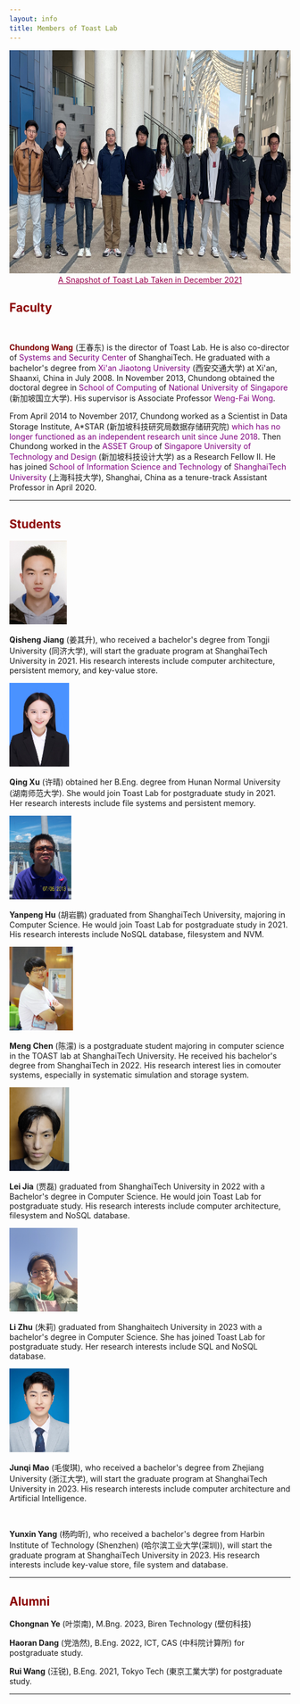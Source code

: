 ```yaml
---
layout: info
title: Members of Toast Lab
---
```


<div class="news-row-left"><img src="./photos/2021-December.jpg" height="400" alt="Taken in December 2021" /></div>
<center style="font-size:14px;color:#99004C;text-decoration:underline">A Snapshot of Toast Lab Taken in December 2021</center> 

<h2><a name="/people/faculty"><font color="darkred">Faculty</font></a></h2>
<div class="news-row-left"><img src="./photos/wangcd.jpg" height="150" alt="" /></div>
<div class="news-row-right2" id="PI">
<p><a href="https://chundong.wang/" style="text-decoration: none;" target="_blank"><font color="Maroon"><strong>Chundong Wang</strong></font></a> (&#29579;&#26149;&#19996;) is the director of Toast Lab. He is also co-director of <a href="https://ssc.sist.shanghaitech.edu.cn" style="text-decoration: none;" target="_blank"><font color="purple">Systems and Security Center</font></a> of ShanghaiTech. He graduated with a bachelor's degree from <a href="http://www.xjtu.edu.cn/" style="text-decoration: none;" target="_blank"><font color="purple">Xi'an Jiaotong University</font></a> (&#35199;&#23433;&#20132;&#36890;&#22823;&#23398;) at Xi'an, Shaanxi, China in July 2008. In November 2013, Chundong obtained the doctoral degree in <a href="https://www.comp.nus.edu.sg/" style="text-decoration: none;" target="_blank"><font color="purple">School of Computing</font></a> of <a href="https://www.nus.edu.sg/" style="text-decoration: none;" target="_blank"><font color="purple">National University of Singapore</font></a> (&#26032;&#21152;&#22369;&#22269;&#31435;&#22823;&#23398;). His supervisor is Associate Professor <a href="https://www.comp.nus.edu.sg/~wongwf/" style="text-decoration: none;" target="_blank"><font color="purple">Weng-Fai Wong</font></a>.</p>

<p>From April 2014 to November 2017, Chundong worked as a Scientist in Data Storage Institute, A&#42;STAR (&#26032;&#21152;&#22369;&#31185;&#25216;&#30740;&#31350;&#23616;&#25968;&#25454;&#23384;&#20648;&#30740;&#31350;&#38498;) <a href="https://web.archive.org/web/20180612135951/https://www.a-star.edu.sg/News-and-Events/News/Press-Releases/ID/5940" style="text-decoration: none;" target="_blank"><font color="purple">which has no longer functioned as an independent research unit since June 2018</font></a>. Then Chundong worked in the <a href="https://asset-group.github.io/" style="text-decoration: none;" target="_blank"><font color="purple">ASSET Group</font></a> of <a href="https://www.sutd.edu.sg/" style="text-decoration: none;" target="_blank"><font color="purple">Singapore University of Technology and Design</font></a> (&#26032;&#21152;&#22369;&#31185;&#25216;&#35774;&#35745;&#22823;&#23398;) as a Research Fellow II. He has joined <a href="https://sist.shanghaitech.edu.cn/" style="text-decoration: none;" target="_blank"><font color="purple">School of Information Science and Technology</font></a> of <a href="https://www.shanghaitech.edu.cn/" style="text-decoration: none;" target="_blank"><font color="purple">ShanghaiTech University</font></a> (&#19978;&#28023;&#31185;&#25216;&#22823;&#23398;), Shanghai, China as a tenure-track Assistant Professor in April 2020.</p>
</div>

<div class="clear"></div>
<hr color="red">

<h2><a name="/people/students"><font color="darkred">Students</font></a></h2>

<!--
<div class="news-row-left"><img src="./photos/yecn.jpg" height="150" alt="" /></div>
<div class="news-row-right2" id="student-yecn">
<p><strong>Chongnan Ye</strong> (&#21494;&#23815;&#21335;), majoring in Computer Science at ShanghaiTech University from 2016 to 2020, has joined Toast Lab for the final year project of undergraduate programme and Master's degree in 2020. His research interests are on the fundamental concepts of computing, data management and analytics.</p>
</div>
-->

<div class="news-row-left"><img src="./photos/jiangqsh.jpg" height="150" alt="" /></div>
<div class="news-row-right2" id="student-jiangqsh">
<p><strong>Qisheng Jiang</strong> (&#23004;&#20854;&#21319;), who received a bachelor's degree from Tongji University (&#x540c;&#x6d4e;&#x5927;&#x5b66;), will start the graduate program at ShanghaiTech University in 2021. His research interests include computer architecture, persistent memory, and key-value store.</p>
</div>


<div class="news-row-left"><img src="./photos/xuqing.jpg" height="150" alt="" /></div>
<div class="news-row-right2" id="student-xuqing">
<p><strong>Qing Xu</strong> (&#x8bb8;&#x6674;) obtained her B.Eng. degree from Hunan Normal University (&#x6e56;&#x5357;&#x5e08;&#x8303;&#x5927;&#x5b66;). She would join Toast Lab for postgraduate study in 2021. Her research interests include file systems and persistent memory.</p>
</div>

<div class="news-row-left"><img src="./photos/huyp.jpg" height="150" alt="" /></div>
<div class="news-row-right2" id="student-huyp">
<p><strong>Yanpeng Hu</strong> (&#32993;&#23721;&#40527;) graduated from ShanghaiTech University, majoring in Computer Science. He would join Toast Lab for postgraduate study in 2021. His research interests include NoSQL database, filesystem and NVM. </p>
</div>


<div class="news-row-left"><img src="./photos/chenmeng.jpeg" height="150" alt="" /></div>
<div class="news-row-right2" id="student-chenmeng">
<p><strong>Meng Chen</strong> (&#38472;&#28635;) is a postgraduate student majoring in computer science in the TOAST lab at ShanghaiTech University. He received his bachelor's degree from ShanghaiTech in 2022. His research interest lies in comouter systems, especially in systematic simulation and storage system.</p>
</div>



<div class="news-row-left"><img src="./photos/jialei.jpg" height="150" alt="" /></div>
<div class="news-row-right2" id="student-jialei">
<p><strong>Lei Jia</strong> (&#36158;&#30922;) graduated from ShanghaiTech University in 2022 with a Bachelor's degree in Computer Science. He would join Toast Lab for postgraduate study. His research interests include computer architecture, filesystem and NoSQL database.</p>
</div>

<div class="news-row-left"><img src="./photos/zhuli.jpg" height="150" alt="" /></div>
<div class="news-row-right2" id="student-zhuli">
<p><strong>Li Zhu</strong> (&#26417;&#33673;) graduated from Shanghaitech University in 2023 with a bachelor's degree in Computer Science. She has joined Toast Lab for postgraduate study. Her research interests include SQL and NoSQL database.</p>
</div>


<div class="news-row-left"><img src="./photos/maojq.jpg" height="150" alt="" /></div>
<div class="news-row-right2" id="student-maojq">
<p><strong>Junqi Mao</strong> (&#27611;&#20426;&#29738;), who received a bachelor's degree from Zhejiang University (&#27993;&#27743;&#22823;&#23398;), will start the graduate program at ShanghaiTech University in 2023. His research interests include computer architecture and Artificial Intelligence.</p>
</div>


<div class="news-row-left"><img src="./photos/yangyx.jpg" height="150" alt="" /></div>
<div class="news-row-right2" id="student-yangyx">
<p><strong>Yunxin Yang</strong> (&#26472;&#26112;&#26133;), who received a bachelor's degree from Harbin Institute of Technology (Shenzhen) (&#21704;&#23572;&#28392;&#24037;&#19994;&#22823;&#23398;(&#28145;&#22323;)), will start the graduate program at ShanghaiTech University in 2023. His research interests include key-value store, file system and database.  </p>
</div>

<div class="clear"></div>
<hr color="red">


<h2><a name="/people/alumni"><font color="darkred">Alumni</font></a></h2>

<p><strong>Chongnan Ye</strong> (&#21494;&#23815;&#21335;), M.Bng. 2023, Biren Technology (&#22721;&#20190;&#31185;&#25216;) 
<p><strong>Haoran Dang</strong> (&#x515a;&#x6d69;&#x7136;), B.Eng. 2022, ICT, CAS (&#x4e2d;&#x79d1;&#x9662;&#x8ba1;&#x7b97;&#x6240;) for postgraduate study.</p>
<p><strong>Rui Wang</strong> (&#x6c6a;&#x9510;), B.Eng. 2021, Tokyo Tech (&#x6771;&#x4eac;&#x5de5;&#x696d;&#x5927;&#x5b66;) for postgraduate study.</p>

<div class="clear"></div>
<hr color="red">
